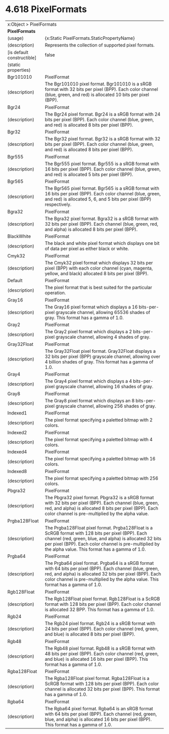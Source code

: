 <html dir="LTR" xmlns:mshelp="http://msdn.microsoft.com/mshelp" xmlns:ddue="http://ddue.schemas.microsoft.com/authoring/2003/5" xmlns:xlink="http://www.w3.org/1999/xlink" xmlns:tool="http://www.microsoft.com/tooltip">

<body>
 <input type="hidden" id="userDataCache" class="userDataStyle">
 <input type="hidden" id="hiddenScrollOffset">
 <img id="dropDownImage" style="display:none; height:0; width:0;" src="../local/drpdown.gif">
 <img id="dropDownHoverImage" style="display:none; height:0; width:0;" src="../local/drpdown_orange.gif">
 <img id="collapseImage" style="display:none; height:0; width:0;" src="../local/collapse.gif">
 <img id="expandImage" style="display:none; height:0; width:0;" src="../local/exp.gif">
 <img id="collapseAllImage" style="display:none; height:0; width:0;" src="../local/collall.gif">
 <img id="expandAllImage" style="display:none; height:0; width:0;" src="../local/expall.gif">
 <img id="copyImage" style="display:none; height:0; width:0;" src="../local/copycode.gif">
 <img id="copyHoverImage" style="display:none; height:0; width:0;" src="../local/copycodeHighlight.gif">
 <div id="header"><h1 class="heading">4.618 PixelFormats</h1></div>

 <div id="mainSection">
 <div id="mainBody">
 <div id="allHistory" class="saveHistory" onsave="saveAll()" onload="loadAll()"></div>
 <p xmlns:wsd="http://wsdev.schemas.microsoft.com/authoring/2008/2" xmlns:msxsl="urn:schemas-microsoft-com:xslt" xmlns:script="urn:script" xmlns:build="urn:build">
 </p>
 <div id="sectionSection0" class="section" name="collapseableSection">
 <content xmlns="http://ddue.schemas.microsoft.com/authoring/2003/5" xmlns:wsd="http://wsdev.schemas.microsoft.com/authoring/2008/2" xmlns:msxsl="urn:schemas-microsoft-com:xslt" xmlns:script="urn:script" xmlns:build="urn:build">
 </content>
 </div>
 <div id="sectionSection1" class="section" name="collapseableSection">
 <content xmlns="http://ddue.schemas.microsoft.com/authoring/2003/5" xmlns:wsd="http://wsdev.schemas.microsoft.com/authoring/2008/2" xmlns:msxsl="urn:schemas-microsoft-com:xslt" xmlns:script="urn:script" xmlns:build="urn:build">
 <table class="ProtocolAuthoredTable" xmlns="">
 <tr><td colspan="2">
<mshelp:link keywords="c0d383e4-fcdb-4546-a06b-81c262fe2a5e" tabindex="0">x:Object</mshelp:link> &gt; <mshelp:link keywords="aa75cda5-6d62-41a0-9403-22c48ff27dd9" tabindex="0">PixelFormats</mshelp:link> </td>
 </tr>
 <tr><td colspan="2">
 <b>PixelFormats</b> </td>
 </tr>
 <tr><td><div class="indent0">(usage)</div></td>
 <td>{x:Static PixelFormats.StaticPropertyName}</td>
 </tr>
 <tr><td><div class="indent0">(description)</div></td>
 <td>Represents the collection of supported pixel formats.</td>
 </tr>
 <tr><td><div class="indent0">[is default constructible]</div></td>
 <td>false</td>
 </tr>
 <tr><td><div class="indent0">(static properties)</div></td>
 <td></td>
 </tr>
 <tr><td><div class="indent2">Bgr101010</div></td>
 <td><mshelp:link keywords="9b0ab47c-02be-45ba-a806-856deb2f4b8c" tabindex="0">PixelFormat</mshelp:link></td>
 </tr>
 <tr><td><div class="indent4">(description)</div></td>
 <td>The Bgr101010 pixel format. Bgr101010 is a sRGB format with 32 bits per pixel (BPP). Each color channel (blue, green, and red) is allocated 10 bits per pixel (BPP).</td>
 </tr>
 <tr><td><div class="indent2">Bgr24</div></td>
 <td><mshelp:link keywords="9b0ab47c-02be-45ba-a806-856deb2f4b8c" tabindex="0">PixelFormat</mshelp:link></td>
 </tr>
 <tr><td><div class="indent4">(description)</div></td>
 <td>The Bgr24 pixel format. Bgr24 is a sRGB format with 24 bits per pixel (BPP). Each color channel (blue, green, and red) is allocated 8 bits per pixel (BPP).</td>
 </tr>
 <tr><td><div class="indent2">Bgr32</div></td>
 <td><mshelp:link keywords="9b0ab47c-02be-45ba-a806-856deb2f4b8c" tabindex="0">PixelFormat</mshelp:link></td>
 </tr>
 <tr><td><div class="indent4">(description)</div></td>
 <td>The Bgr32 pixel format. Bgr32 is a sRGB format with 32 bits per pixel (BPP). Each color channel (blue, green, and red) is allocated 8 bits per pixel (BPP).</td>
 </tr>
 <tr><td><div class="indent2">Bgr555</div></td>
 <td><mshelp:link keywords="9b0ab47c-02be-45ba-a806-856deb2f4b8c" tabindex="0">PixelFormat</mshelp:link></td>
 </tr>
 <tr><td><div class="indent4">(description)</div></td>
 <td>The Bgr555 pixel format. Bgr555 is a sRGB format with 16 bits per pixel (BPP). Each color channel (blue, green, and red) is allocated 5 bits per pixel (BPP).</td>
 </tr>
 <tr><td><div class="indent2">Bgr565</div></td>
 <td><mshelp:link keywords="9b0ab47c-02be-45ba-a806-856deb2f4b8c" tabindex="0">PixelFormat</mshelp:link></td>
 </tr>
 <tr><td><div class="indent4">(description)</div></td>
 <td>The Bgr565 pixel format. Bgr565 is a sRGB format with 16 bits per pixel (BPP). Each color channel (blue, green, and red) is allocated 5, 6, and 5 bits per pixel (BPP) respectively.</td>
 </tr>
 <tr><td><div class="indent2">Bgra32</div></td>
 <td><mshelp:link keywords="9b0ab47c-02be-45ba-a806-856deb2f4b8c" tabindex="0">PixelFormat</mshelp:link></td>
 </tr>
 <tr><td><div class="indent4">(description)</div></td>
 <td>The Bgra32 pixel format. Bgra32 is a sRGB format with 32 bits per pixel (BPP). Each channel (blue, green, red, and alpha) is allocated 8 bits per pixel (BPP).</td>
 </tr>
 <tr><td><div class="indent2">BlackWhite</div></td>
 <td><mshelp:link keywords="9b0ab47c-02be-45ba-a806-856deb2f4b8c" tabindex="0">PixelFormat</mshelp:link></td>
 </tr>
 <tr><td><div class="indent4">(description)</div></td>
 <td>The black and white pixel format which displays one bit of data per pixel as either black or white.</td>
 </tr>
 <tr><td><div class="indent2">Cmyk32</div></td>
 <td><mshelp:link keywords="9b0ab47c-02be-45ba-a806-856deb2f4b8c" tabindex="0">PixelFormat</mshelp:link></td>
 </tr>
 <tr><td><div class="indent4">(description)</div></td>
 <td>The Cmyk32 pixel format which displays 32 bits per pixel (BPP) with each color channel (cyan, magenta, yellow, and black) allocated 8 bits per pixel (BPP).</td>
 </tr>
 <tr><td><div class="indent2">Default</div></td>
 <td><mshelp:link keywords="9b0ab47c-02be-45ba-a806-856deb2f4b8c" tabindex="0">PixelFormat</mshelp:link></td>
 </tr>
 <tr><td><div class="indent4">(description)</div></td>
 <td>The pixel format that is best suited for the particular operation.</td>
 </tr>
 <tr><td><div class="indent2">Gray16</div></td>
 <td><mshelp:link keywords="9b0ab47c-02be-45ba-a806-856deb2f4b8c" tabindex="0">PixelFormat</mshelp:link></td>
 </tr>
 <tr><td><div class="indent4">(description)</div></td>
 <td>The Gray16 pixel format which displays a 16 bits-per-pixel grayscale channel, allowing 65536 shades of gray. This format has a gamma of 1.0.</td>
 </tr>
 <tr><td><div class="indent2">Gray2</div></td>
 <td><mshelp:link keywords="9b0ab47c-02be-45ba-a806-856deb2f4b8c" tabindex="0">PixelFormat</mshelp:link></td>
 </tr>
 <tr><td><div class="indent4">(description)</div></td>
 <td>The Gray2 pixel format which displays a 2 bits-per-pixel grayscale channel, allowing 4 shades of gray.</td>
 </tr>
 <tr><td><div class="indent2">Gray32Float</div></td>
 <td><mshelp:link keywords="9b0ab47c-02be-45ba-a806-856deb2f4b8c" tabindex="0">PixelFormat</mshelp:link></td>
 </tr>
 <tr><td><div class="indent4">(description)</div></td>
 <td>The Gray32Float pixel format. Gray32Float displays a 32 bits per pixel (BPP) grayscale channel, allowing over 4 billion shades of gray. This format has a gamma of 1.0.</td>
 </tr>
 <tr><td><div class="indent2">Gray4</div></td>
 <td><mshelp:link keywords="9b0ab47c-02be-45ba-a806-856deb2f4b8c" tabindex="0">PixelFormat</mshelp:link></td>
 </tr>
 <tr><td><div class="indent4">(description)</div></td>
 <td>The Gray4 pixel format which displays a 4 bits-per-pixel grayscale channel, allowing 16 shades of gray.</td>
 </tr>
 <tr><td><div class="indent2">Gray8</div></td>
 <td><mshelp:link keywords="9b0ab47c-02be-45ba-a806-856deb2f4b8c" tabindex="0">PixelFormat</mshelp:link></td>
 </tr>
 <tr><td><div class="indent4">(description)</div></td>
 <td>The Gray8 pixel format which displays an 8 bits-per-pixel grayscale channel, allowing 256 shades of gray.</td>
 </tr>
 <tr><td><div class="indent2">Indexed1</div></td>
 <td><mshelp:link keywords="9b0ab47c-02be-45ba-a806-856deb2f4b8c" tabindex="0">PixelFormat</mshelp:link></td>
 </tr>
 <tr><td><div class="indent4">(description)</div></td>
 <td>The pixel format specifying a paletted bitmap with 2 colors.</td>
 </tr>
 <tr><td><div class="indent2">Indexed2</div></td>
 <td><mshelp:link keywords="9b0ab47c-02be-45ba-a806-856deb2f4b8c" tabindex="0">PixelFormat</mshelp:link></td>
 </tr>
 <tr><td><div class="indent4">(description)</div></td>
 <td>The pixel format specifying a paletted bitmap with 4 colors.</td>
 </tr>
 <tr><td><div class="indent2">Indexed4</div></td>
 <td><mshelp:link keywords="9b0ab47c-02be-45ba-a806-856deb2f4b8c" tabindex="0">PixelFormat</mshelp:link></td>
 </tr>
 <tr><td><div class="indent4">(description)</div></td>
 <td>The pixel format specifying a paletted bitmap with 16 colors.</td>
 </tr>
 <tr><td><div class="indent2">Indexed8</div></td>
 <td><mshelp:link keywords="9b0ab47c-02be-45ba-a806-856deb2f4b8c" tabindex="0">PixelFormat</mshelp:link></td>
 </tr>
 <tr><td><div class="indent4">(description)</div></td>
 <td>The pixel format specifying a paletted bitmap with 256 colors.</td>
 </tr>
 <tr><td><div class="indent2">Pbgra32</div></td>
 <td><mshelp:link keywords="9b0ab47c-02be-45ba-a806-856deb2f4b8c" tabindex="0">PixelFormat</mshelp:link></td>
 </tr>
 <tr><td><div class="indent4">(description)</div></td>
 <td>The Pbgra32 pixel format. Pbgra32 is a sRGB format with 32 bits per pixel (BPP). Each channel (blue, green, red, and alpha) is allocated 8 bits per pixel (BPP). Each color channel is pre-multiplied by the alpha value.</td>
 </tr>
 <tr><td><div class="indent2">Prgba128Float</div></td>
 <td><mshelp:link keywords="9b0ab47c-02be-45ba-a806-856deb2f4b8c" tabindex="0">PixelFormat</mshelp:link></td>
 </tr>
 <tr><td><div class="indent4">(description)</div></td>
 <td>The Prgba128Float pixel format. Prgba128Float is a ScRGB format with 128 bits per pixel (BPP). Each channel (red, green, blue, and alpha) is allocated 32 bits per pixel (BPP). Each color channel is pre-multiplied by the alpha value. This format has a gamma of 1.0.</td>
 </tr>
 <tr><td><div class="indent2">Prgba64</div></td>
 <td><mshelp:link keywords="9b0ab47c-02be-45ba-a806-856deb2f4b8c" tabindex="0">PixelFormat</mshelp:link></td>
 </tr>
 <tr><td><div class="indent4">(description)</div></td>
 <td>The Prgba64 pixel format. Prgba64 is a sRGB format with 64 bits per pixel (BPP). Each channel (blue, green, red, and alpha) is allocated 32 bits per pixel (BPP). Each color channel is pre-multiplied by the alpha value. This format has a gamma of 1.0.</td>
 </tr>
 <tr><td><div class="indent2">Rgb128Float</div></td>
 <td><mshelp:link keywords="9b0ab47c-02be-45ba-a806-856deb2f4b8c" tabindex="0">PixelFormat</mshelp:link></td>
 </tr>
 <tr><td><div class="indent4">(description)</div></td>
 <td>The Rgb128Float pixel format. Rgb128Float is a ScRGB format with 128 bits per pixel (BPP). Each color channel is allocated 32 BPP. This format has a gamma of 1.0.</td>
 </tr>
 <tr><td><div class="indent2">Rgb24</div></td>
 <td><mshelp:link keywords="9b0ab47c-02be-45ba-a806-856deb2f4b8c" tabindex="0">PixelFormat</mshelp:link></td>
 </tr>
 <tr><td><div class="indent4">(description)</div></td>
 <td>The Rgb24 pixel format. Rgb24 is a sRGB format with 24 bits per pixel (BPP). Each color channel (red, green, and blue) is allocated 8 bits per pixel (BPP).</td>
 </tr>
 <tr><td><div class="indent2">Rgb48</div></td>
 <td><mshelp:link keywords="9b0ab47c-02be-45ba-a806-856deb2f4b8c" tabindex="0">PixelFormat</mshelp:link></td>
 </tr>
 <tr><td><div class="indent4">(description)</div></td>
 <td>The Rgb48 pixel format. Rgb48 is a sRGB format with 48 bits per pixel (BPP). Each color channel (red, green, and blue) is allocated 16 bits per pixel (BPP). This format has a gamma of 1.0.</td>
 </tr>
 <tr><td><div class="indent2">Rgba128Float</div></td>
 <td><mshelp:link keywords="9b0ab47c-02be-45ba-a806-856deb2f4b8c" tabindex="0">PixelFormat</mshelp:link></td>
 </tr>
 <tr><td><div class="indent4">(description)</div></td>
 <td>The Rgba128Float pixel format. Rgba128Float is a ScRGB format with 128 bits per pixel (BPP). Each color channel is allocated 32 bits per pixel (BPP). This format has a gamma of 1.0.</td>
 </tr>
 <tr><td><div class="indent2">Rgba64</div></td>
 <td><mshelp:link keywords="9b0ab47c-02be-45ba-a806-856deb2f4b8c" tabindex="0">PixelFormat</mshelp:link></td>
 </tr>
 <tr><td><div class="indent4">(description)</div></td>
 <td>The Rgba64 pixel format. Rgba64 is an sRGB format with 64 bits per pixel (BPP). Each channel (red, green, blue, and alpha) is allocated 16 bits per pixel (BPP). This format has a gamma of 1.0.</td>
 </tr>
</table>
 </content>
 </div>
 <!--[if gte IE 5]>
 <tool:tip element="languageFilterToolTip" avoidmouse="false"/>
 <![endif]-->
 </div>
 <a name="feedback"></a><span></span>
 </div>
</body></html>
